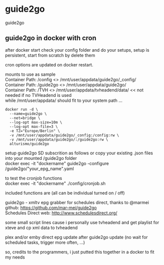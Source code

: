 # guide2go
guide2go

##  guide2go in docker with cron

after docker start check your config folder and do your setups, setup is persistent, start from scratch by delete them

cron options are updated on docker restart.

mounts to use as sample \
Container Path: /config <> /mnt/user/appdata/guide2go/_config/ \
Container Path: /guide2go <> /mnt/user/appdata/guide2go/ \
Container Path: /TVH <> /mnt/user/appdata/tvheadend/data/ << not needed if no TVHeadend is used \
while /mnt/user/appdata/ should fit to your system path ...

```
docker run -d \
  --name=guide2go \
  --net=bridge \
  --log-opt max-size=10m \
  --log-opt max-file=3 \
  -e TZ="Europe/Berlin" \
  -v /mnt/user/appdata/guide2go/_config:/config:rw \
  -v /mnt/user/appdata/guide2go/:/guide2go:rw \
  alturismo/guide2go
```

setup guide2go SD subscrition as follows or copy your existing .json files into your mounted /guide2go folder \
docker exec -it "dockername" guide2go -configure /guide2go/"your_epg_name".yaml

to test the cronjob functions \
docker exec -it "dockername" ./config/cronjob.sh

included functions are (all can be individual turned on / off)

guide2go - xmltv epg grabber for schedules direct, thanks to @marmei \
github: https://github.com/mar-mei/guide2go \
Schedules Direct web: http://www.schedulesdirect.org/

some small script lines cause i personally use tvheadend and get playlist for xteve and cp xml data to tvheadend

plex and/or emby direct epg update after guide2go update (no wait for scheduled tasks, trigger more often, ...)

so, credits to the programmers, i just putted this together in a docker to fit my needs
